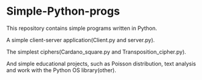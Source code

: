 # Simple-Python-progs

This repository contains simple programs written in Python.

A simple client-server application(Сlient.py and server.py).

The simplest ciphers(Cardano_square.py and Transposition_cipher.py).


And simple educational projects, such as Poisson distribution,
text analysis and work with the Python OS library(other).

